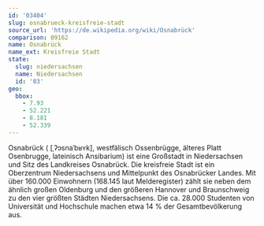 ```yaml
---
id: '03404'
slug: osnabrueck-kreisfreie-stadt
source_url: 'https://de.wikipedia.org/wiki/Osnabrück'
comparison: 09162
name: Osnabrück
name_ext: Kreisfreie Stadt
state:
  slug: niedersachsen
  name: Niedersachsen
  id: '03'
geo:
  bbox:
    - 7.93
    - 52.221
    - 8.181
    - 52.339
---
```


Osnabrück ( [ˌʔɔsnaˈbʁʏk], westfälisch Ossenbrügge, älteres Platt Osenbrugge, lateinisch Ansibarium) ist eine Großstadt in Niedersachsen und Sitz des Landkreises Osnabrück. Die kreisfreie Stadt ist ein Oberzentrum Niedersachsens und Mittelpunkt des Osnabrücker Landes. Mit über 160.000 Einwohnern (168.145 laut Melderegister) zählt sie neben dem ähnlich großen Oldenburg und den größeren Hannover und Braunschweig zu den vier größten Städten Niedersachsens. Die ca. 28.000 Studenten von Universität und Hochschule machen etwa 14 % der Gesamtbevölkerung aus.
